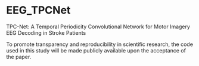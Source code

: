 # EEG_TPCNet
TPC-Net: A Temporal Periodicity Convolutional Network  for Motor Imagery EEG Decoding in Stroke Patients

To promote transparency and reproducibility in scientific research, the code used in this study will be made publicly available upon the acceptance of the paper. 
